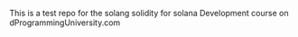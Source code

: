 This is a test repo for the solang solidity for solana Development course on dProgrammingUniversity.com
